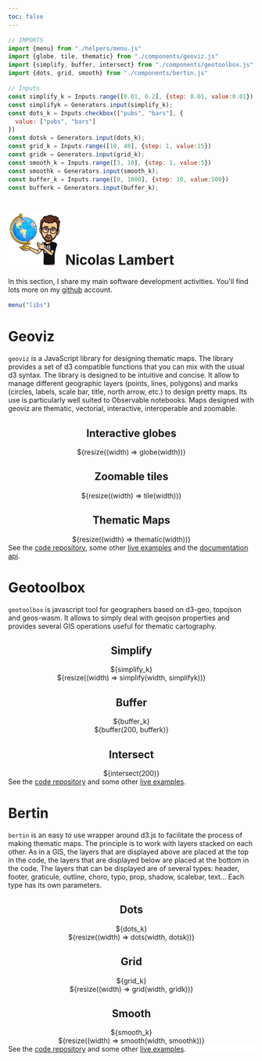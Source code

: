```yaml
---
toc: false
---
```


<link rel="stylesheet" href="css/style.css">

```js
// IMPORTS
import {menu} from "./helpers/menu.js"
import {globe, tile, thematic} from "./components/geoviz.js"
import {simplify, buffer, intersect} from "./components/geotoolbox.js"
import {dots, grid, smooth} from "./components/bertin.js"
```

```js
// Inputs
const simplify_k = Inputs.range([0.01, 0.2], {step: 0.01, value:0.01})
const simplifyk = Generators.input(simplify_k);
const dots_k = Inputs.checkbox(["pubs", "bars"], {
  value: ["pubs", "bars"]
})
const dotsk = Generators.input(dots_k);
const grid_k = Inputs.range([10, 40], {step: 1, value:15})
const gridk = Generators.input(grid_k);
const smooth_k = Inputs.range([3, 10], {step: 1, value:5})
const smoothk = Generators.input(smooth_k);
const buffer_k = Inputs.range([0, 1000], {step: 10, value:500})
const bufferk = Generators.input(buffer_k);
```

<div class = "hero"><h1> <img src="images/nico.jpg" width="110px"></img> Nicolas Lambert</h1></div>

<div class="note">In this section, I share my main software development activities. You'll find lots more on my <a href="https://github.com/neocarto" target = "_BLANK">github</a> account.</div>

```js
menu("libs")
```

# Geoviz

`geoviz` is a JavaScript library for designing thematic maps. The library provides a set of d3 compatible functions that you can mix with the usual d3 syntax. The library is designed to be intuitive and concise. It allow to manage different geographic layers (points, lines, polygons) and marks (circles, labels, scale bar, title, north arrow, etc.) to design pretty maps. Its use is particularly well suited to Observable notebooks. Maps designed with geoviz are thematic, vectorial, interactive, interoperable and zoomable.

<div class="grid grid-cols-3" align = "center">

  <div class="card">
        <h2><b>Interactive globes</b></h2>
         ${resize((width) => globe(width))}
</div>
 <div class="card">
 
   <h2><b>Zoomable tiles</b></h2>
         ${resize((width) => tile(width))}

 </div>
  <div class="card"><h2><b>Thematic Maps</b></h2> ${resize((width) => thematic(width))}</div>
</div>

<div class="card" style = "background-color:white">
See the <a href = "https://github.com/riatelab/geoviz" targt = "_BLANK">code repository</a>, some other <a href ="https://observablehq.com/@neocartocnrs/geoviz" target = "_BLANK">live examples</a> and the <a href = "https://riatelab.github.io/geoviz/docs/" target = "_BLANK">documentation api</a>.</div>

# Geotoolbox

`geotoolbox` is javascript tool for geographers based on d3-geo, topojson and geos-wasm. It allows to simply deal with geojson properties and provides several GIS operations useful for thematic cartography.

<div class="grid grid-cols-3" align = "center">

  <div class="card">
        <h2><b>Simplify</b></h2>
                 ${simplify_k}
        <br/>
${resize((width) => simplify(width, simplifyk))}
</div>
 <div class="card">
   <h2><b>Buffer</b></h2>
       ${buffer_k}
       <br/>
       ${buffer(200, bufferk)}
              

 </div>
  <div class="card">
   <h2><b>Intersect</b></h2>
       ${intersect(200)}
 </div>
</div>

<div class="card" style = "background-color:white">
See the <a href = "https://github.com/riatelab/geotoolbox" targt = "_BLANK">code repository</a> and some other <a href ="https://observablehq.com/@neocartocnrs/hello-geotoolbox?collection=@neocartocnrs/geotoolbox" target = "_BLANK">live examples</a>.</div>

# Bertin

`bertin` is an easy to use wrapper around d3.js to facilitate the process of making thematic maps. The principle is to work with layers stacked on each other. As in a GIS, the layers that are displayed above are placed at the top in the code, the layers that are displayed below are placed at the bottom in the code. The layers that can be displayed are of several types: header, footer, graticule, outline, choro, typo, prop, shadow, scalebar, text... Each type has its own parameters.

<div class="grid grid-cols-3" align = "center">
  <div class="card">
        <h2><b>Dots</b></h2>
        ${dots_k}
        <br/>
         ${resize((width) => dots(width, dotsk))}
</div>
 <div class="card">
   <h2><b>Grid</b></h2>
          ${grid_k}
        <br/>
       ${resize((width) => grid(width, gridk))}
 </div>
  <div class="card">
   <h2><b>Smooth</b></h2>
                   ${smooth_k}
        <br/>
       ${resize((width) => smooth(width, smoothk))}
 </div>
</div>


<div class="card" style = "background-color:white">
See the <a href = "https://github.com/riatelab/bertin" targt = "_BLANK">code repository</a> and some other <a href ="https://observablehq.com/collection/@neocartocnrs/bertin" target = "_BLANK">live examples</a>.</div>